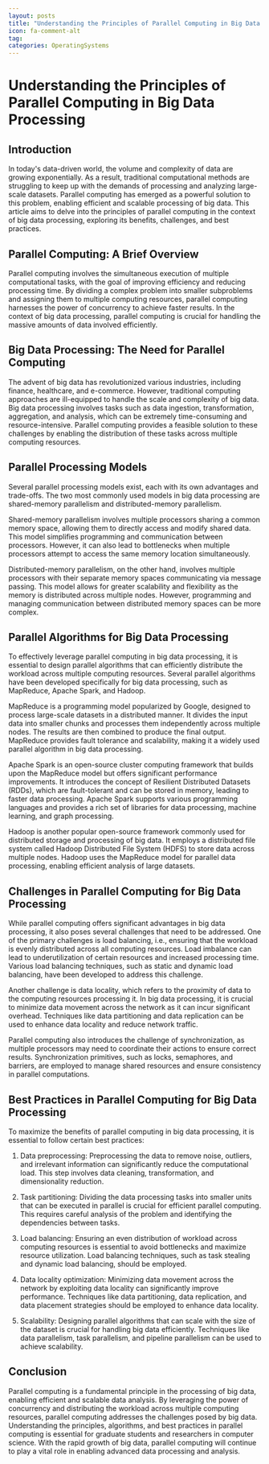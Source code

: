 ```yaml
---
layout: posts
title: "Understanding the Principles of Parallel Computing in Big Data Processing"
icon: fa-comment-alt
tag:      
categories: OperatingSystems
---
```



# Understanding the Principles of Parallel Computing in Big Data Processing

## Introduction

In today's data-driven world, the volume and complexity of data are growing exponentially. As a result, traditional computational methods are struggling to keep up with the demands of processing and analyzing large-scale datasets. Parallel computing has emerged as a powerful solution to this problem, enabling efficient and scalable processing of big data. This article aims to delve into the principles of parallel computing in the context of big data processing, exploring its benefits, challenges, and best practices.

## Parallel Computing: A Brief Overview

Parallel computing involves the simultaneous execution of multiple computational tasks, with the goal of improving efficiency and reducing processing time. By dividing a complex problem into smaller subproblems and assigning them to multiple computing resources, parallel computing harnesses the power of concurrency to achieve faster results. In the context of big data processing, parallel computing is crucial for handling the massive amounts of data involved efficiently.

## Big Data Processing: The Need for Parallel Computing

The advent of big data has revolutionized various industries, including finance, healthcare, and e-commerce. However, traditional computing approaches are ill-equipped to handle the scale and complexity of big data. Big data processing involves tasks such as data ingestion, transformation, aggregation, and analysis, which can be extremely time-consuming and resource-intensive. Parallel computing provides a feasible solution to these challenges by enabling the distribution of these tasks across multiple computing resources.

## Parallel Processing Models

Several parallel processing models exist, each with its own advantages and trade-offs. The two most commonly used models in big data processing are shared-memory parallelism and distributed-memory parallelism.

Shared-memory parallelism involves multiple processors sharing a common memory space, allowing them to directly access and modify shared data. This model simplifies programming and communication between processors. However, it can also lead to bottlenecks when multiple processors attempt to access the same memory location simultaneously.

Distributed-memory parallelism, on the other hand, involves multiple processors with their separate memory spaces communicating via message passing. This model allows for greater scalability and flexibility as the memory is distributed across multiple nodes. However, programming and managing communication between distributed memory spaces can be more complex.

## Parallel Algorithms for Big Data Processing

To effectively leverage parallel computing in big data processing, it is essential to design parallel algorithms that can efficiently distribute the workload across multiple computing resources. Several parallel algorithms have been developed specifically for big data processing, such as MapReduce, Apache Spark, and Hadoop.

MapReduce is a programming model popularized by Google, designed to process large-scale datasets in a distributed manner. It divides the input data into smaller chunks and processes them independently across multiple nodes. The results are then combined to produce the final output. MapReduce provides fault tolerance and scalability, making it a widely used parallel algorithm in big data processing.

Apache Spark is an open-source cluster computing framework that builds upon the MapReduce model but offers significant performance improvements. It introduces the concept of Resilient Distributed Datasets (RDDs), which are fault-tolerant and can be stored in memory, leading to faster data processing. Apache Spark supports various programming languages and provides a rich set of libraries for data processing, machine learning, and graph processing.

Hadoop is another popular open-source framework commonly used for distributed storage and processing of big data. It employs a distributed file system called Hadoop Distributed File System (HDFS) to store data across multiple nodes. Hadoop uses the MapReduce model for parallel data processing, enabling efficient analysis of large datasets.

## Challenges in Parallel Computing for Big Data Processing

While parallel computing offers significant advantages in big data processing, it also poses several challenges that need to be addressed. One of the primary challenges is load balancing, i.e., ensuring that the workload is evenly distributed across all computing resources. Load imbalance can lead to underutilization of certain resources and increased processing time. Various load balancing techniques, such as static and dynamic load balancing, have been developed to address this challenge.

Another challenge is data locality, which refers to the proximity of data to the computing resources processing it. In big data processing, it is crucial to minimize data movement across the network as it can incur significant overhead. Techniques like data partitioning and data replication can be used to enhance data locality and reduce network traffic.

Parallel computing also introduces the challenge of synchronization, as multiple processors may need to coordinate their actions to ensure correct results. Synchronization primitives, such as locks, semaphores, and barriers, are employed to manage shared resources and ensure consistency in parallel computations.

## Best Practices in Parallel Computing for Big Data Processing

To maximize the benefits of parallel computing in big data processing, it is essential to follow certain best practices:

1. Data preprocessing: Preprocessing the data to remove noise, outliers, and irrelevant information can significantly reduce the computational load. This step involves data cleaning, transformation, and dimensionality reduction.

2. Task partitioning: Dividing the data processing tasks into smaller units that can be executed in parallel is crucial for efficient parallel computing. This requires careful analysis of the problem and identifying the dependencies between tasks.

3. Load balancing: Ensuring an even distribution of workload across computing resources is essential to avoid bottlenecks and maximize resource utilization. Load balancing techniques, such as task stealing and dynamic load balancing, should be employed.

4. Data locality optimization: Minimizing data movement across the network by exploiting data locality can significantly improve performance. Techniques like data partitioning, data replication, and data placement strategies should be employed to enhance data locality.

5. Scalability: Designing parallel algorithms that can scale with the size of the dataset is crucial for handling big data efficiently. Techniques like data parallelism, task parallelism, and pipeline parallelism can be used to achieve scalability.

## Conclusion

Parallel computing is a fundamental principle in the processing of big data, enabling efficient and scalable data analysis. By leveraging the power of concurrency and distributing the workload across multiple computing resources, parallel computing addresses the challenges posed by big data. Understanding the principles, algorithms, and best practices in parallel computing is essential for graduate students and researchers in computer science. With the rapid growth of big data, parallel computing will continue to play a vital role in enabling advanced data processing and analysis.